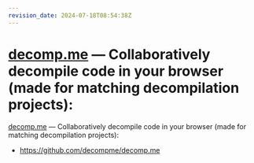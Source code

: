 ```yaml
---
revision_date: 2024-07-18T08:54:38Z
---
```

# [decomp.me](https://decomp.me/) — Collaboratively decompile code in your browser (made for matching decompilation projects):
[decomp.me](https://decomp.me/) — Collaboratively decompile code in your browser (made for matching decompilation projects):
* https://github.com/decompme/decomp.me